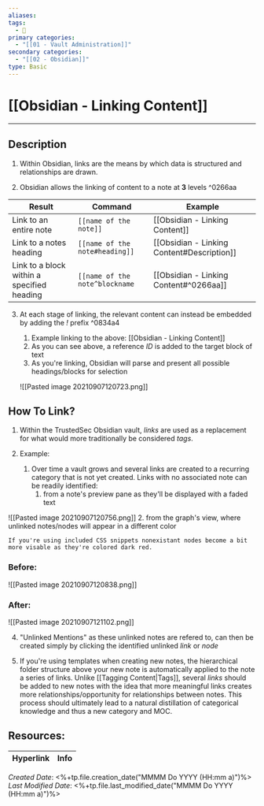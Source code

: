 ```yaml
---
aliases: 
tags:
  - 📝
primary categories:
  - "[[01 - Vault Administration]]"
secondary categories:
  - "[[02 - Obsidian]]"
type: Basic
---
```

# [[Obsidian - Linking Content]]  
***
## Description

1. Within Obsidian, links are the means by which data is structured and relationships are drawn. 

2. Obsidian allows the linking of content to a note at **3** levels ^0266aa

| Result                                     | Command                        | Example                                    |
| ------------------------------------------ | ------------------------------ | ------------------------------------------ |
| Link to an entire note                     | `[[name of the note]]`         | [[Obsidian - Linking Content]]             |
| Link to a notes heading                    | `[[name of the note#heading]]` | [[Obsidian - Linking Content#Description]] |
| Link to a block within a specified heading | `[[name of the note^blockname` | [[Obsidian - Linking Content#^0266aa]]     |

3. At each stage of linking, the relevant content can instead be embedded by adding the *!* prefix ^0834a4
	1. Example linking to the above: [[Obsidian - Linking Content]]
	2. As you can see above, a reference *ID* is added to the target block of text
	3. As you're linking, Obsidian will parse and present all possible headings/blocks for selection
 
	![[Pasted image 20210907120723.png]]

## How To Link?

1. Within the TrustedSec Obsidian vault, *links* are used as a replacement for what would more traditionally be considered *tags*. 

2. Example:
	1. Over time a vault grows and several links are created to a recurring category that is not yet created. Links with no associated note can be readily identified:
		1. from a note's preview pane as they'll be displayed with a faded text
		
![[Pasted image 20210907120756.png]]
		2. from the graph's view, where unlinked notes/nodes will appear in a different color



```ad-important
If you're using included CSS snippets nonexistant nodes become a bit more visable as they're colored dark red.
```

### Before:
![[Pasted image 20210907120838.png]]

### After:
![[Pasted image 20210907121102.png]]

4. "Unlinked Mentions" as these unlinked notes are refered to, can then be created simply by clicking the identified unlinked *link* or *node*

5. If you're using templates when creating new notes, the hierarchical folder structure above your new note is automatically applied to the note a series of links. Unlike [[Tagging Content|Tags]], several *links* should be added to new notes with the idea that more meaningful links creates more relationships/opportunity for relationships between notes. This process should ultimately lead to a natural distillation of categorical knowledge and thus a new category and MOC.



## Resources:

| Hyperlink | Info |
| --------- | ---- |


_Created Date_: <%+tp.file.creation_date("MMMM Do YYYY (HH:mm a)")%>
_Last Modified Date_: <%+tp.file.last_modified_date("MMMM Do YYYY (HH:mm a)")%>
